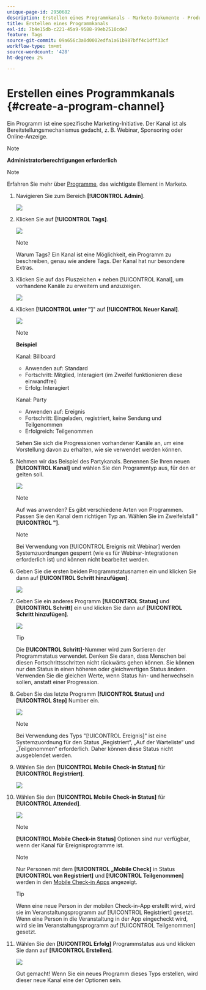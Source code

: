 ```yaml
---
unique-page-id: 2950682
description: Erstellen eines Programmkanals - Marketo-Dokumente - Produktdokumentation
title: Erstellen eines Programmkanals
exl-id: 7b4e15db-c221-45a9-9588-99eb2510cde7
feature: Tags
source-git-commit: 09a656c3a0d0002edfa1a61b987bff4c1dff33cf
workflow-type: tm+mt
source-wordcount: '428'
ht-degree: 2%

---
```


# Erstellen eines Programmkanals {#create-a-program-channel}

Ein Programm ist eine spezifische Marketing-Initiative. Der Kanal ist als Bereitstellungsmechanismus gedacht, z. B. Webinar, Sponsoring oder Online-Anzeige.

>[!NOTE]
>
>**Administratorberechtigungen erforderlich**

>[!NOTE]
>
>Erfahren Sie mehr über [Programme](/help/marketo/product-docs/core-marketo-concepts/programs/creating-programs/understanding-programs.md), das wichtigste Element in Marketo.

1. Navigieren Sie zum Bereich **[!UICONTROL Admin]**.

   ![](assets/create-a-program-channel-1.png)

1. Klicken Sie auf **[!UICONTROL Tags]**.

   ![](assets/create-a-program-channel-2.png)

   >[!NOTE]
   >
   >Warum Tags? Ein Kanal ist eine Möglichkeit, ein Programm zu beschreiben, genau wie andere Tags. Der Kanal hat nur besondere Extras.

1. Klicken Sie auf das Pluszeichen **+** neben [!UICONTROL Kanal], um vorhandene Kanäle zu erweitern und anzuzeigen.

   ![](assets/create-a-program-channel-3.png)

1. Klicken **[!UICONTROL unter &quot;]**&quot; auf **[!UICONTROL Neuer Kanal]**.

   ![](assets/create-a-program-channel-4.png)

   >[!NOTE]
   >
   >**Beispiel**
   >
   >Kanal: Billboard
   >
   >* Anwenden auf: Standard
   >* Fortschritt: Mitglied, Interagiert (im Zweifel funktionieren diese einwandfrei)
   >* Erfolg: Interagiert
   >
   >Kanal: Party
   >
   >* Anwenden auf: Ereignis
   >* Fortschritt: Eingeladen, registriert, keine Sendung und Teilgenommen
   >* Erfolgreich: Teilgenommen
   >
   >Sehen Sie sich die Progressionen vorhandener Kanäle an, um eine Vorstellung davon zu erhalten, wie sie verwendet werden können.

1. Nehmen wir das Beispiel des Partykanals. Benennen Sie Ihren neuen **[!UICONTROL Kanal]** und wählen Sie den Programmtyp aus, für den er gelten soll.

   ![](assets/create-a-program-channel-5.png)

   >[!NOTE]
   >
   >Auf was anwenden? Es gibt verschiedene Arten von Programmen. Passen Sie den Kanal dem richtigen Typ an. Wählen Sie im Zweifelsfall &quot;**[!UICONTROL &quot;]**.

   >[!NOTE]
   >
   >Bei Verwendung von [!UICONTROL Ereignis mit Webinar] werden Systemzuordnungen gesperrt (wie es für Webinar-Integrationen erforderlich ist) und können nicht bearbeitet werden.

1. Geben Sie die ersten beiden Programmstatusnamen ein und klicken Sie dann auf **[!UICONTROL Schritt hinzufügen]**.

   ![](assets/create-a-program-channel-6.png)

1. Geben Sie ein anderes Programm **[!UICONTROL Status]** und **[!UICONTROL Schritt]** ein und klicken Sie dann auf **[!UICONTROL Schritt hinzufügen]**.

   ![](assets/create-a-program-channel-7.png)

   >[!TIP]
   >
   >Die **[!UICONTROL Schritt]**-Nummer wird zum Sortieren der Programmstatus verwendet. Denken Sie daran, dass Menschen bei diesen Fortschrittsschritten nicht rückwärts gehen können. Sie können nur den Status in einen höheren oder gleichwertigen Status ändern. Verwenden Sie die gleichen Werte, wenn Status hin- und herwechseln sollen, anstatt einer Progression.

1. Geben Sie das letzte Programm **[!UICONTROL Status]** und **[!UICONTROL Step]** Number ein.

   ![](assets/create-a-program-channel-8.png)

   >[!NOTE]
   >
   >Bei Verwendung des Typs &quot;[!UICONTROL Ereignis]&quot; ist eine Systemzuordnung für den Status „Registriert“, „Auf der Warteliste“ und „Teilgenommen“ erforderlich. Daher können diese Status nicht ausgeblendet werden.

1. Wählen Sie den **[!UICONTROL Mobile Check-in Status]** für **[!UICONTROL Registriert]**.

   ![](assets/create-a-program-channel-9.png)

1. Wählen Sie den **[!UICONTROL Mobile Check-in Status]** für **[!UICONTROL Attended]**.

   ![](assets/create-a-program-channel-10.png)

   >[!NOTE]
   >
   >**[!UICONTROL Mobile Check-in Status]** Optionen sind nur verfügbar, wenn der Kanal für Ereignisprogramme ist.

   >[!NOTE]
   >
   >Nur Personen mit dem **[!UICONTROL „Mobile Check]** in Status **[!UICONTROL von Registriert]** und **[!UICONTROL Teilgenommen]** werden in den [Mobile Check-in Apps](/help/marketo/product-docs/core-marketo-concepts/mobile-apps/event-check-in/event-check-in-overview.md) angezeigt.

   >[!TIP]
   >
   >Wenn eine neue Person in der mobilen Check-in-App erstellt wird, wird sie im Veranstaltungsprogramm auf [!UICONTROL Registriert] gesetzt. Wenn eine Person in die Veranstaltung in der App eingecheckt wird, wird sie im Veranstaltungsprogramm auf [!UICONTROL Teilgenommen] gesetzt.

1. Wählen Sie den **[!UICONTROL Erfolg]** Programmstatus aus und klicken Sie dann auf **[!UICONTROL Erstellen]**.

   ![](assets/create-a-program-channel-11.png)

   Gut gemacht! Wenn Sie ein neues Programm dieses Typs erstellen, wird dieser neue Kanal eine der Optionen sein.
